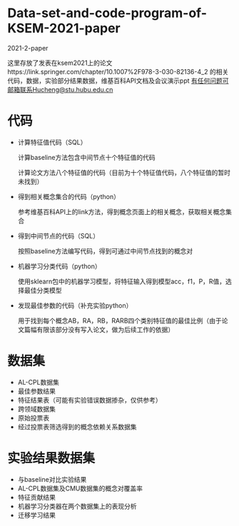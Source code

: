 # Data-set-and-code-program-of-KSEM-2021-paper
2021-2-paper


这里存放了发表在ksem2021上的论文https://link.springer.com/chapter/10.1007%2F978-3-030-82136-4_2 的相关代码，数据，实验部分结果数据，维基百科API文档及会议演示ppt
有任何问题可邮箱联系Hucheng@stu.hubu.edu.cn

# 代码

- 计算特征值代码（SQL）

  计算baseline方法包含中间节点十个特征值的代码

  计算论文方法八个特征值的代码（目前为十个特征值代码，八个特征值的暂时未找到）

- 得到相关概念集合的代码（python）

  参考维基百科API上的link方法，得到概念页面上的相关概念，获取相关概念集合

- 得到中间节点的代码（SQL）

  按照baseline方法编写代码，得到可通过中间节点找到的概念对

- 机器学习分类代码（python）

  使用sklearn包中的机器学习模型，将特征输入得到模型acc，f1，P，R值，选择最佳分类模型

- 发现最佳参数的代码（补充实验python）

  用于找到每个概念AB，RA，RB，RARB四个类别特征值的最佳比例（由于论文篇幅有限该部分没有写入论文，做为后续工作的依据）

# 数据集

- AL-CPL数据集
- 最佳参数结果
- 特征结果表（可能有实验错误数据掺杂，仅供参考）
- 跨领域数据集
- 原始投票表
- 经过投票表筛选得到的概念依赖关系数据集

# 实验结果数据集

- 与baseline对比实验结果
- AL-CPL数据集及CMU数据集的概念对覆盖率
- 特征贡献结果
- 机器学习分类器在两个数据集上的表现分析
- 迁移学习结果

